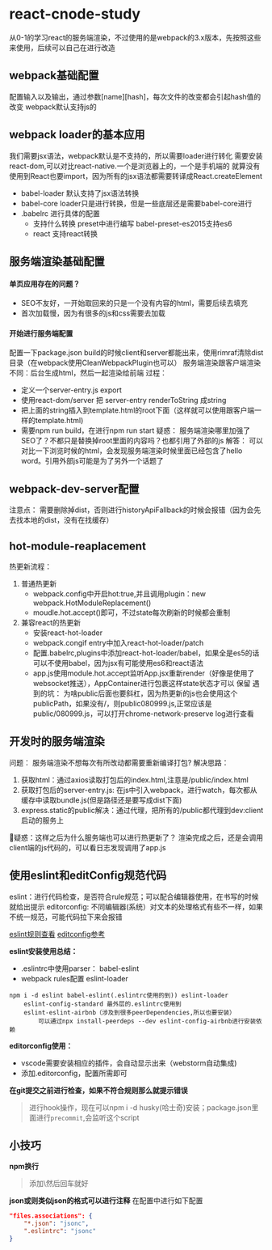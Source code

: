 # react-cnode-study
从0-1的学习react的服务端渲染，不过使用的是webpack的3.x版本，先按照这些来使用，后续可以自己在进行改造

## webpack基础配置
配置输入以及输出，通过参数[name][hash]，每次文件的改变都会引起hash值的改变
webpack默认支持js的


## webpack loader的基本应用
我们需要jsx语法，webpack默认是不支持的，所以需要loader进行转化
需要安装react-dom,可以对比react-native.一个是浏览器上的，一个是手机端的
就算没有使用到React也要import，因为所有的jsx语法都需要转译成React.createElement
+ babel-loader 默认支持了jsx语法转换
+ babel-core loader只是进行转换，但是一些底层还是需要babel-core进行
+ .babelrc 进行具体的配置
    - 支持什么转换  preset中进行编写 babel-preset-es2015支持es6
    - react 支持react转换


## 服务端渲染基础配置

#### 单页应用存在的问题？
+ SEO不友好，一开始取回来的只是一个没有内容的html，需要后续去填充
+ 首次加载慢，因为有很多的js和css需要去加载

#### 开始进行服务端配置
配置一下package.json build的时候client和server都能出来，使用rimraf清除dist目录（在webpack使用CleanWebpackPlugin也可以）
服务端渲染跟客户端渲染不同：后台生成html，然后一起渲染给前端
过程：
+ 定义一个server-entry.js export <App />
+ 使用react-dom/server 把 server-entry renderToString 成string
+ 把上面的string插入到template.html的root下面（这样就可以使用跟客户端一样的template.html)
+ 需要npm run build，在进行npm run start
疑惑：
    服务端渲染哪里加强了SEO了？不都只是替换掉root里面的内容吗？也都引用了外部的js
解答：
    可以对比一下浏览时候的html，会发现服务端渲染时候里面已经包含了hello word。引用外部js可能是为了另外一个话题了


## webpack-dev-server配置
注意点： 需要删除掉dist，否则进行historyApiFallback的时候会报错（因为会先去找本地的dist，没有在找缓存）

## hot-module-reaplacement
热更新流程：
1. 普通热更新
    + webpack.config中开启hot:true,并且调用plugin：new webpack.HotModuleReplacement()
    + moudle.hot.accept()即可，不过state每次刷新的时候都会重制
2. 兼容react的热更新
    + 安装react-hot-loader
    + webpack.congif entry中加入react-hot-loader/patch
    + 配置.babelrc,plugins中添加react-hot-loader/babel，如果全是es5的话可以不使用babel，因为jsx有可能使用es6和react语法
    + app.js使用module.hot.accept监听App.jsx重新render（好像是使用了websocket推送），AppContainer进行包裹这样state状态才可以   保留
遇到的坑：
    为啥public后面也要斜杠，因为热更新的js也会使用这个publicPath，如果没有/，则public080999.js,正常应该是public/080999.js，可以打开chrome-network-preserve log进行查看

## 开发时的服务端渲染
问题： 服务端渲染不想每次有所改动都需要重新编译打包?
解决思路：
1. 获取html：通过axios读取打包后的index.html,注意是/public/index.html
2. 获取打包后的server-entry.js: 在js中引入webpack，进行watch，每次都从缓存中读取bundle.js(但是路径还是要写成dist下面)
3. express.static的public解决：通过代理，把所有的/public都代理到dev:client启动的服务上

疑惑：这样之后为什么服务端也可以进行热更新了？
渲染完成之后，还是会调用client端的js代码的，可以看日志发现调用了app.js

## 使用eslint和editConfig规范代码
eslint：进行代码检查，是否符合rule规范；可以配合编辑器使用，在书写的时候就给出提示
editorconfig: 不同编辑器(系统）对文本的处理格式有些不一样，如果不统一规范，可能代码拉下来会报错

[eslint规则查看](http://eslint.cn/docs/rules/)
[editconfig参考](https://www.jianshu.com/p/a11c679e21bf)

**eslint安装使用总结：**
+ .eslintrc中使用parser： babel-eslint
+ webpack rules配置 eslint-loader
```
npm i -d eslint babel-eslint(.eslintrc使用的到)) eslint-loader
    eslint-config-standard 最外层的.eslintrc使用到
    eslint-eslint-airbnb（涉及到很多peerDependencies,所以也要安装）
        可以通过npx install-peerdeps --dev eslint-config-airbnb进行安装依赖
```
**editorconfig使用：**
+ vscode需要安装相应的插件，会自动显示出来（webstorm自动集成)
+ 添加.editorconfig，配置所需即可

**在git提交之前进行检查，如果不符合规则那么就提示错误**
> 进行hook操作，现在可以npm i -d husky(哈士奇)安装；package.json里面进行`precommit`,会监听这个script

## 小技巧

**npm换行**
> 添加\然后回车就好

**json或则类似json的格式可以进行注释**
在配置中进行如下配置
``` json
"files.associations": {
    "*.json": "jsonc",
    ".eslintrc": "jsonc"
}
```
